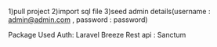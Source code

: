 1)pull project
2)import sql file
3)seed admin details(username : admin@admin.com , password : password) 


Package Used 
Auth: Laravel Breeze
Rest api : Sanctum
